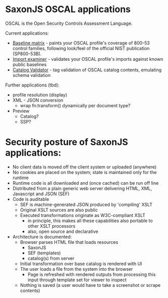 
# SaxonJS OSCAL applications

OSCAL is the Open Security Controls Assessment Language.

Current applications:

* [Baseline matrix](baseline-matrix) - paints your OSCAL profile's coverage of 800-53 control families, following look/feel of the official NIST publication (SP800-53B).
* [Import examiner](import-examiner) - validates your OSCAL profile's imports against known public baselines
* [Catalog Validator](validator/catalog.html) - tag validation of OSCAL catalog contents, emulating schema validation
 
Further applications (tbd):

- profile resolution (display)
- XML - JSON conversion
  - wrap fn:transform() dynamically per document type?
- Preview
  - Catalog?
  - SSP?

# Security posture of SaxonJS applications:

* No client data is moved off the client system or uploaded (anywhere)
* No cookies are placed on the system; state is maintained only for the runtime
* Runtime code is all downloaded and (once cached) can be run off line
* Distributed from a plain generic web server delivering HTML, XML, Javascript and JSON (SEF)
* Code is auditable
  * SEF is machine-generated JSON produced by 'compiling' XSLT
  * Original XSLT sources are also public
  * Executed transformations originate as W3C-compliant XSLT
    * in principle, this makes all these capabilities also portable to other XSLT processors
    * also, open source and declarative
* Architecture is documented:
  * Browser parses HTML file that loads resources
    * SaxonJS
    * SEF (templates)
    * catalog(s) from server
  * Initial transformation over base catalog is rendered with UI
  * The user loads a file from the system into the browser
    * Page is refreshed with rendered outputs from processing this input through template set for viewer to inspect
  * Nothing is saved (a user would have to take a screenshot or scrape contents)
